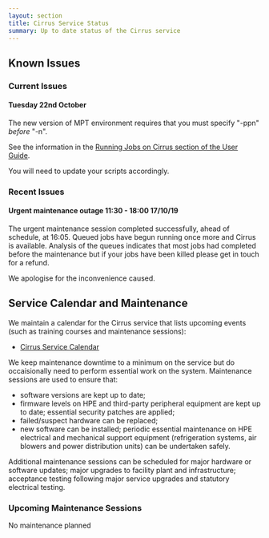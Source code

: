 ```yaml
---
layout: section
title: Cirrus Service Status
summary: Up to date status of the Cirrus service
---
```


## Known Issues

### Current Issues

#### Tuesday 22nd October

The new version of MPT environment requires that you must specify "-ppn" *before* "-n".

See the information in the [Running Jobs on Cirrus section of the User Guide](https://cirrus.readthedocs.io/en/master/user-guide/batch.html).

You will need to update your scripts accordingly.

### Recent Issues

#### Urgent maintenance outage 11:30 - 18:00 17/10/19 ####

The urgent maintenance session completed successfully, ahead of schedule, at 16:05.
Queued jobs have begun running once more and Cirrus is available.
Analysis of the queues indicates that most jobs had completed before the maintenance but if your jobs have been killed please get in touch for a refund.

We apologise for the inconvenience caused.

## Service Calendar and Maintenance

We maintain a calendar for the Cirrus service that lists upcoming events (such
as training courses and maintenance sessions):

- [Cirrus Service Calendar](calendar.html)

We keep maintenance downtime to a minimum on the service but do occaisionally
need to perform essential work on the system. Maintenance sessions are used to 
ensure that:

* software versions are kept up to date;
* firmware levels on HPE and third-party peripheral equipment are kept up to date;
essential security patches are applied;
* failed/suspect hardware can be replaced;
* new software can be installed;
periodic essential maintenance on HPE electrical and mechanical support equipment (refrigeration systems, air blowers and power distribution units) can be undertaken safely.

Additional maintenance sessions can be scheduled for major hardware or software updates; major upgrades to facility plant and infrastructure; acceptance testing following major service upgrades and statutory electrical testing.

### Upcoming Maintenance Sessions

No maintenance planned





